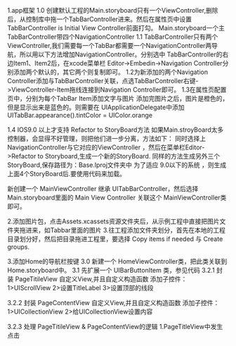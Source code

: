 1.app框架
1.0 创建默认工程的Main.storyboard只有一个ViewController,删除后，从控制库中拖一个TabBarController进来。然后在属性页中设置TabBarController is Initial View Controller前面打勾。
Main.storyboard一个主TabBarController带四个NavigationController
1.1 TabBarController只有两个ViewController,我们需要每一个TabBar都需要一个NavigationController两导航，所以用以下方法增加NavigationController。分别选中 TabBarController的右边Item1、Item2后，在xcode菜单栏
Editor->Embedin->Navigation Controller分别添加两个默认的，其它两个则复制即可。
1.2为新添加的两个Navigation Controller添加与TabBarController关联，点选TabBarController右键->ViewController-Item拖线连接到Navigation Controller即可。
1.3在属性页配置页中，分别为每个TabBar Item添加文字与图片
添加完图片之后，图片是橙色的，但是显示出来是蓝色的。则需要在 UIApplicationDelegate中添加 UITabBar.appearance().tintColor = UIColor.orange

1.4 IOS9.0 以上才支持 Refactor to StoryBoard方法 如果Main.stroyBoard太多控制器，会显得不好管理，则把他们进一步分离，方法如下：
同时选择上NavigationController与它对应的ViewController ，然后在菜单栏Editor->Refactor to Storyboard,生成一个新的StoryBoard.
同样的方法生成另外三个StoryBoard,保存路径为：Base.lproj文件夹中
为了适应 9.0以下的系统 ，则生成上面4个StoryBoard后.要使用代码来加载。

新创建一个 MainViewController 继承 UITabBarController，然后选择 Main.storyboard里面的 Main View Controller 关联这个 MainViewController类即可。



2.添加图片包，点击Assets.xcassets资源文件夹后，从示例工程中直接把图片文件夹拖进来，如Tabbar里面的图片
3.往工程添加文件夹划分，首先在本地的工程目录划分好，然后把目录拖进工程里，要选择 Copy items if needed 与 Create groups.


3.添加Home的导航栏按键
3.0 新建一个 HomeViewController类，把此类关联到 Home.storyboard中。
3.1 先扩展一个 UIBarButtonItem 类，参见代码
3.2.1 封装 PageTitileView 
自定义View,并且自定义构造函数
添加子控件：1>UIScrollView 2>设置TitleLabel 3>设置顶部的线段

3.2.2 封装 PageContentView
自定义View,并且自定义构造函数
添加子控件：1>UICollectionView 2>给UICollectionView设置内容

3.2.3 处理 PageTitileView & PageContentView的逻辑
1.PageTitleView中发生点击
